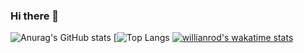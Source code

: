 ### Hi there 👋
<!-- ![Anurag's GitHub stats](https://github-readme-stats.vercel.app/api?username=JasonPeng1310&count_private=true&show_icons=true&theme=dracula&locale=cn) -->
![Anurag's GitHub stats](https://github-readme-stats.vercel.app/api?username=JasonPeng1310&count_private=true&bg_color=30,e96443,904e95&title_color=fff&text_color=fff&locale=cn)
[![Top Langs](https://github-readme-stats.vercel.app/api/top-langs/?username=JasonPeng1310&layout=compact&locale=cn&theme=dracula)
[![willianrod's wakatime stats](https://github-readme-stats.vercel.app/api/wakatime?username=willianrod&theme=dracula)](https://github.com/mdkausar295/github-readme-stats)
<!--
**JasonPeng1310/JasonPeng1310** is a ✨ _special_ ✨ repository because its `README.md` (this file) appears on your GitHub profile.

Here are some ideas to get you started:

- 🔭 I’m currently working on ...
- 🌱 I’m currently learning ...
- 👯 I’m looking to collaborate on ...
- 🤔 I’m looking for help with ...
- 💬 Ask me about ...
- 📫 How to reach me: ...
- 😄 Pronouns: ...
- ⚡ Fun fact: ...
-->
